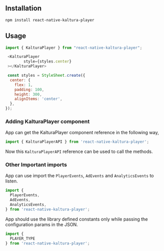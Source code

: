 ## Installation

```sh
npm install react-native-kaltura-player
```

## Usage

```js
import { KalturaPlayer } from "react-native-kaltura-player";

 <KalturaPlayer
 		style={styles.center}
 ></KalturaPlayer>

 const styles = StyleSheet.create({
  center: {
    flex: 1,
    padding: 100,
    height: 300,
    alignItems: 'center',
  },
});       
```

### Adding KalturaPlayer component

App can get the KalturaPlayer component reference in the following way,

```js
import { KalturaPlayerAPI } from 'react-native-kaltura-player';

```

Now this `KalturaPlayerAPI` reference can be used to call the methods.

### Other Important imports

App can use import the `PlayerEvents`, `AdEvents` and `AnalyticsEvents` to listen.

```js
import {
  PlayerEvents,
  AdEvents,
  AnalyticsEvents,
} from 'react-native-kaltura-player';

```

App should use the library defined constants only while passing the configuration params in the JSON.

```js
import {
  PLAYER_TYPE
} from 'react-native-kaltura-player';

```